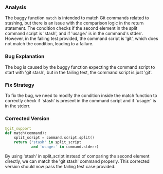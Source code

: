 ### Analysis
The buggy function `match` is intended to match Git commands related to stashing, but there is an issue with the comparison logic in the return statement. The condition checks if the second element in the split command script is 'stash', and if 'usage:' is in the command's stderr. However, in the failing test provided, the command script is 'git', which does not match the condition, leading to a failure.

### Bug Explanation
The bug is caused by the buggy function expecting the command script to start with 'git stash', but in the failing test, the command script is just 'git'.

### Fix Strategy
To fix the bug, we need to modify the condition inside the match function to correctly check if 'stash' is present in the command script and if 'usage:' is in the stderr.

### Corrected Version
```python
@git_support
def match(command):
    split_script = command.script.split()
    return ('stash' in split_script
            and 'usage:' in command.stderr)
``` 

By using 'stash' in split_script instead of comparing the second element directly, we can match the 'git stash' command properly. This corrected version should now pass the failing test case provided.
